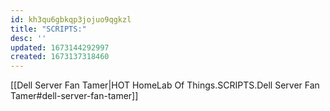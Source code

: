 ```yaml
---
id: kh3qu6gbkqp3jojuo9qgkzl
title: "SCRIPTS:"
desc: ''
updated: 1673144292997
created: 1673137318460
---
```

[[Dell Server Fan Tamer|HOT HomeLab Of Things.SCRIPTS.Dell Server Fan Tamer#dell-server-fan-tamer]]
